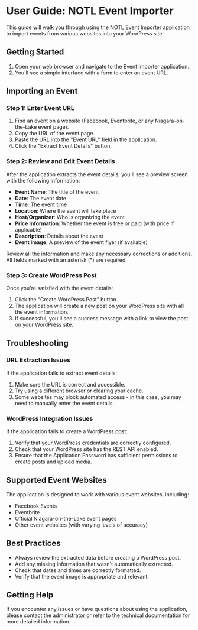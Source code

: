 # User Guide: NOTL Event Importer

This guide will walk you through using the NOTL Event Importer application to import events from various websites into your WordPress site.

## Getting Started

1. Open your web browser and navigate to the Event Importer application.
2. You'll see a simple interface with a form to enter an event URL.

## Importing an Event

### Step 1: Enter Event URL

1. Find an event on a website (Facebook, Eventbrite, or any Niagara-on-the-Lake event page).
2. Copy the URL of the event page.
3. Paste the URL into the "Event URL" field in the application.
4. Click the "Extract Event Details" button.

### Step 2: Review and Edit Event Details

After the application extracts the event details, you'll see a preview screen with the following information:

- **Event Name**: The title of the event
- **Date**: The event date
- **Time**: The event time
- **Location**: Where the event will take place
- **Host/Organizer**: Who is organizing the event
- **Price Information**: Whether the event is free or paid (with price if applicable)
- **Description**: Details about the event
- **Event Image**: A preview of the event flyer (if available)

Review all the information and make any necessary corrections or additions. All fields marked with an asterisk (*) are required.

### Step 3: Create WordPress Post

Once you're satisfied with the event details:

1. Click the "Create WordPress Post" button.
2. The application will create a new post on your WordPress site with all the event information.
3. If successful, you'll see a success message with a link to view the post on your WordPress site.

## Troubleshooting

### URL Extraction Issues

If the application fails to extract event details:

1. Make sure the URL is correct and accessible.
2. Try using a different browser or clearing your cache.
3. Some websites may block automated access - in this case, you may need to manually enter the event details.

### WordPress Integration Issues

If the application fails to create a WordPress post:

1. Verify that your WordPress credentials are correctly configured.
2. Check that your WordPress site has the REST API enabled.
3. Ensure that the Application Password has sufficient permissions to create posts and upload media.

## Supported Event Websites

The application is designed to work with various event websites, including:

- Facebook Events
- Eventbrite
- Official Niagara-on-the-Lake event pages
- Other event websites (with varying levels of accuracy)

## Best Practices

- Always review the extracted data before creating a WordPress post.
- Add any missing information that wasn't automatically extracted.
- Check that dates and times are correctly formatted.
- Verify that the event image is appropriate and relevant.

## Getting Help

If you encounter any issues or have questions about using the application, please contact the administrator or refer to the technical documentation for more detailed information.
